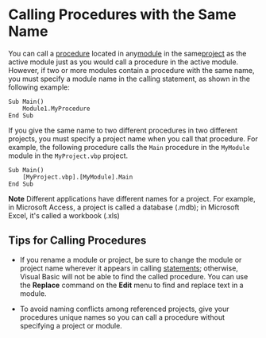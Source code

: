 
# Calling Procedures with the Same Name

You can call a [procedure](b8bdf64f-5920-1ae9-16d0-b26d09524a30.md) located in any[module](b8bdf64f-5920-1ae9-16d0-b26d09524a30.md) in the same[project](b8bdf64f-5920-1ae9-16d0-b26d09524a30.md) as the active module just as you would call a procedure in the active module. However, if two or more modules contain a procedure with the same name, you must specify a module name in the calling statement, as shown in the following example:


```
Sub Main() 
    Module1.MyProcedure 
End Sub 

```


If you give the same name to two different procedures in two different projects, you must specify a project name when you call that procedure. For example, the following procedure calls the  `Main` procedure in the `MyModule` module in the `MyProject.vbp` project.




```
Sub Main() 
    [MyProject.vbp].[MyModule].Main 
End Sub 

```


 **Note**  Different applications have different names for a project. For example, in Microsoft Access, a project is called a database (.mdb); in Microsoft Excel, it's called a workbook (.xls)


## Tips for Calling Procedures




- If you rename a module or project, be sure to change the module or project name wherever it appears in calling [statements](b8bdf64f-5920-1ae9-16d0-b26d09524a30.md); otherwise, Visual Basic will not be able to find the called procedure. You can use the  **Replace** command on the **Edit** menu to find and replace text in a module.
    
- To avoid naming conflicts among referenced projects, give your procedures unique names so you can call a procedure without specifying a project or module.
    


